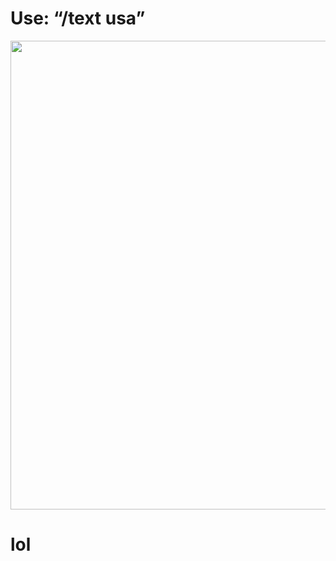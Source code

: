 # Use: “/text usa”

<img src = "https://graph.org/file/9307fbcf702844d83a1d7.jpg" width = "750px" /> 

# lol
